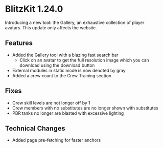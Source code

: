 # BlitzKit 1.24.0

Introducing a new tool: the Gallery, an exhaustive collection of player avatars. This update only affects the website.

## Features

- Added the Gallery tool with a blazing fast search bar
  - Click on an avatar to get the full resolution image which you can download using the download button
- External modules in static mode is now denoted by gray
- Added a crew count to the Crew Training section

## Fixes

- Crew skill levels are not longer off by 1
- Crew members with no substitutes are no longer shown with substitutes
- PBR tanks no longer are blasted with excessive lighting

## Technical Changes

- Added page pre-fetching for faster anchors
